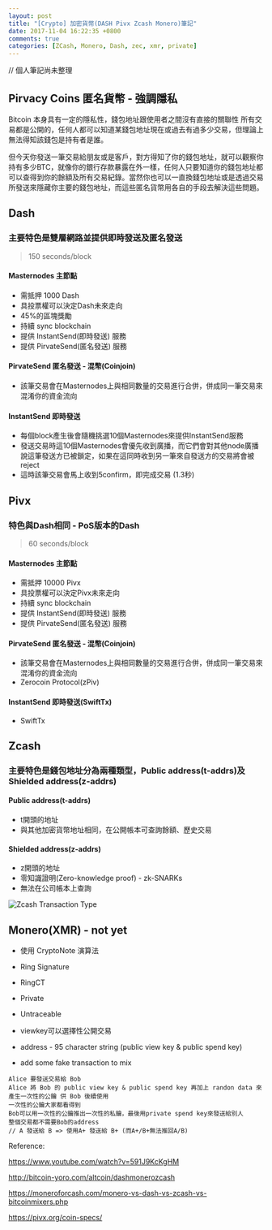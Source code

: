 ```yaml
---
layout: post
title: "[Crypto] 加密貨幣(DASH Pivx Zcash Monero)筆記"
date: 2017-11-04 16:22:35 +0800
comments: true
categories: [ZCash, Monero, Dash, zec, xmr, private]
---
```


// 個人筆記尚未整理

## Pirvacy Coins 匿名貨幣 - 強調隱私

Bitcoin 本身具有一定的隱私性，錢包地址跟使用者之間沒有直接的關聯性
所有交易都是公開的，任何人都可以知道某錢包地址現在或過去有過多少交易，但理論上無法得知該錢包是持有者是誰。

但今天你發送一筆交易給朋友或是客戶，對方得知了你的錢包地址，就可以觀察你持有多少BTC，就像你的銀行存款暴露在外一樣，任何人只要知道你的錢包地址都可以查得到你的餘額及所有交易紀錄。當然你也可以一直換錢包地址或是透過交易所發送來隱藏你主要的錢包地址，而這些匿名貨幣用各自的手段去解決這些問題。

## Dash

### 主要特色是雙層網路並提供即時發送及匿名發送
> 150 seconds/block

#### Masternodes 主節點

* 需抵押 1000 Dash
* 具投票權可以決定Dash未來走向
* 45%的區塊獎勵
* 持續 sync blockchain
* 提供 InstantSend(即時發送) 服務
* 提供 PirvateSend(匿名發送) 服務

#### PirvateSend 匿名發送 - 混幣(Coinjoin)

* 該筆交易會在Masternodes上與相同數量的交易進行合併，併成同一筆交易來混淆你的資金流向

#### InstantSend 即時發送

* 每個block產生後會隨機挑選10個Masternodes來提供InstantSend服務
* 發送交易時這10個Masternodes會優先收到廣播，而它們會對其他node廣播說這筆發送方已被鎖定，如果在這同時收到另一筆來自發送方的交易將會被reject
* 這時該筆交易會馬上收到5confirm，即完成交易 (1.3秒)

## Pivx

### 特色與Dash相同 - PoS版本的Dash
> 60 seconds/block

#### Masternodes 主節點

* 需抵押 10000 Pivx
* 具投票權可以決定Pivx未來走向
* 持續 sync blockchain
* 提供 InstantSend(即時發送) 服務
* 提供 PirvateSend(匿名發送) 服務

#### PirvateSend 匿名發送 - 混幣(Coinjoin)

* 該筆交易會在Masternodes上與相同數量的交易進行合併，併成同一筆交易來混淆你的資金流向
* Zerocoin Protocol(zPiv)

#### InstantSend 即時發送(SwiftTx)

* SwiftTx

## Zcash

### 主要特色是錢包地址分為兩種類型，Public address(t-addrs)及 Shielded address(z-addrs)

#### Public address(t-addrs)

* t開頭的地址
* 與其他加密貨幣地址相同，在公開帳本可查詢餘額、歷史交易

#### Shielded address(z-addrs)

* z開頭的地址 
* 零知識證明(Zero-knowledge proof) - zk-SNARKs
* 無法在公司帳本上查詢

![Zcash Transaction Type](https://z.cash/images/basic-txn-types_v2.png)


## Monero(XMR) - not yet

* 使用 CryptoNote 演算法
* Ring Signature
* RingCT

* Private
* Untraceable

* viewkey可以選擇性公開交易 
* address - 95 character string (public view key & public spend key)
* add some fake transaction to mix


```
Alice 要發送交易給 Bob
Alice 將 Bob 的 public view key & public spend key 再加上 randon data 來產生一次性的公鑰 供 Bob 後續使用
一次性的公鑰大家都看得到
Bob可以用一次性的公鑰推出一次性的私鑰，最後用private spend key來發送給別人
整個交易都不需要Bob的address
// A 發送給 B => 使用A+ 發送給 B+ (而A+/B+無法推回A/B)
```



Reference:

https://www.youtube.com/watch?v=591J9KcKgHM

http://bitcoin-yoro.com/altcoin/dashmonerozcash

https://moneroforcash.com/monero-vs-dash-vs-zcash-vs-bitcoinmixers.php

https://pivx.org/coin-specs/
